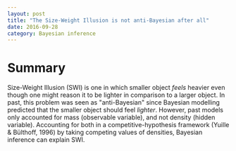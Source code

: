 ```yaml
---
layout: post
title: "The Size-Weight Illusion is not anti-Bayesian after all"
date: 2016-09-28
category: Bayesian inference
---
```


# Summary

Size-Weight Illusion (SWI) is one in which smaller object *feels* heavier even though one might reason it to be lighter in comparison to a larger object. In past, this problem was seen as "anti-Bayesian" since Bayesian modelling predicted that the smaller object should feel *lighter*. However, past models only accounted for mass (observable variable), and not density (hidden variable). Accounting for both in a competitive-hypothesis framework (Yuille & Bülthoff, 1996) by taking competing values of densities, Bayesian inference can explain SWI.
